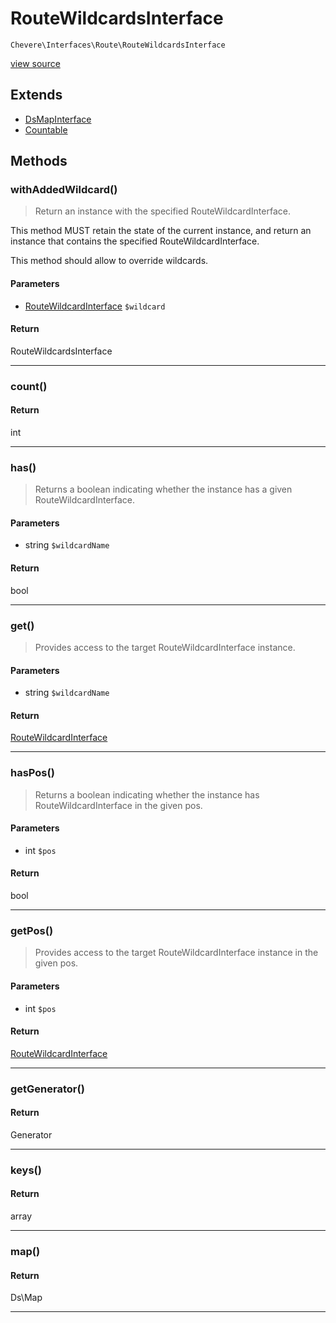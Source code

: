 # RouteWildcardsInterface

`Chevere\Interfaces\Route\RouteWildcardsInterface`

[view source](https://github.com/chevere/chevere/blob/master//home/rodolfo/git/chevere/chevere/interfaces/Route/RouteWildcardsInterface.php)

## Extends

- [DsMapInterface]()
- [Countable]()

## Methods

### withAddedWildcard()

> Return an instance with the specified RouteWildcardInterface.

This method MUST retain the state of the current instance, and return
an instance that contains the specified RouteWildcardInterface.

This method should allow to override wildcards.

#### Parameters

- [RouteWildcardInterface](./RouteWildcardInterface.md) `$wildcard`

#### Return

RouteWildcardsInterface

---

### count()

#### Return

int

---

### has()

> Returns a boolean indicating whether the instance has a given RouteWildcardInterface.

#### Parameters

- string `$wildcardName`

#### Return

bool

---

### get()

> Provides access to the target RouteWildcardInterface instance.

#### Parameters

- string `$wildcardName`

#### Return

[RouteWildcardInterface](./RouteWildcardInterface.md)

---

### hasPos()

> Returns a boolean indicating whether the instance has RouteWildcardInterface in the given pos.

#### Parameters

- int `$pos`

#### Return

bool

---

### getPos()

> Provides access to the target RouteWildcardInterface instance in the given pos.

#### Parameters

- int `$pos`

#### Return

[RouteWildcardInterface](./RouteWildcardInterface.md)

---

### getGenerator()

#### Return

Generator

---

### keys()

#### Return

array

---

### map()

#### Return

Ds\Map

---

